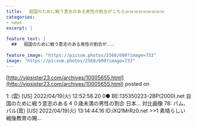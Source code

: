 ```yaml
---
title: 　祖国のために戦う意志のある男性の割合がこちらｗｗｗｗｗｗｗｗｗ
categories:
- news
excerpt: |
  
feature_text: |
  ## 　祖国のために戦う意志のある男性の割合が...
  
feature_image: "https://picsum.photos/2560/600?image=733"
image: "https://picsum.photos/2560/600?image=733"
---
```


[http://vipsister23.com/archives/10005655.html](http://vipsister23.com/archives/10005655.html)
posted on 

<!--more-->

1: (雲) [US] 2022/04/19(火) 12:52:58.20 0● BE:135350223-2BP(2000).net 自国のために戦う意志のある４０歳未満の男性の割合 日本… 対比画像 78: パム、パル(茸) [US] 2022/04/19(火) 13:14:44.16 ID:iXQ1MrRz0.net &gt;&gt;1 素晴らしい 戦後教育の賜...
